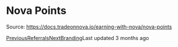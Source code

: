
# Nova Points

Source: https://docs.tradeonnova.io/earning-with-nova/nova-points

[PreviousReferrals](/earning-with-nova/referrals)[NextBranding](/branding)Last updated 3 months ago
